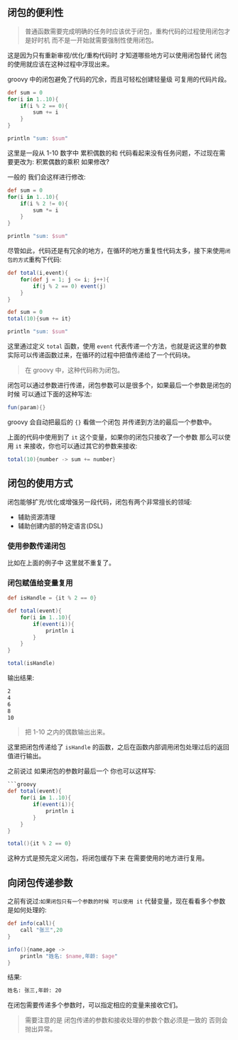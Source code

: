 ## 闭包的便利性


> 普通函数需要完成明确的任务时应该优于闭包，重构代码的过程使用闭包才是好时机 而不是一开始就需要强制性使用闭包。

这是因为只有重新审视/优化/重构代码时 才知道哪些地方可以使用闭包替代 闭包的使用就应该在这种过程中浮现出来。

groovy 中的闭包避免了代码的冗余，而且可轻松创建轻量级 可复用的代码片段。


```groovy
def sum = 0
for(i in 1..10){
	if(i % 2 == 0){
		sum += i
	}
}

println "sum: $sum"
```

这里是一段从 1-10 数字中 累积偶数的和 代码看起来没有任务问题，不过现在需要更改为: 积累偶数的乘积 如果修改?

一般的 我们会这样进行修改:

```groovy
def sum = 0
for(i in 1..10){
	if(i % 2 != 0){
		sum *= i
	}
}

println "sum: $sum"
```

尽管如此，代码还是有冗余的地方，在循环的地方重复性代码太多，接下来使用`闭包的方式`重构下代码:


```groovy
def total(i,event){
	for(def j = 1; j <= i; j++){
		if(j % 2 == 0) event(j)
	}
}

def sum = 0
total(10){sum += it}

println "sum: $sum"
```

这里通过定义 `total` 函数，使用 `event` 代表传递一个方法，也就是说这里的参数实际可以传递函数过来，在循环的过程中把值传递给了一个代码块。

> 在 groovy 中，这种代码称为闭包。

闭包可以通过参数进行传递，闭包参数可以是很多个，如果最后一个参数是闭包的时候 可以通过下面的这种写法:

```groovy
fun(param){}
```

groovy 会自动把最后的 `{}` 看做一个闭包 并传递到方法的最后一个参数中。

上面的代码中使用到了 `it` 这个变量，如果你的闭包只接收了一个参数 那么可以使用 `it` 来接收，你也可以通过其它的参数来接收:

```groovy
total(10){number -> sum += number}
```

## 闭包的使用方式

闭包能够扩充/优化或增强另一段代码，闭包有两个非常擅长的领域:

- 辅助资源清理
- 辅助创建内部的特定语言(DSL)


### 使用参数传递闭包

比如在上面的例子中 这里就不重复了。

### 闭包赋值给变量复用

```groovy
def isHandle = {it % 2 == 0}

def total(event){
	for(i in 1..10){
		if(event(i)){
			println i
		}
	}
}

total(isHandle)
```

输出结果:

```bash
2
4
6
8
10
```
> 把 1-10 之内的偶数输出出来。

这里把闭包传递给了 `isHandle` 的函数，之后在函数内部调用闭包处理过后的返回值进行输出。

之前说过 如果闭包的参数时最后一个 你也可以这样写:

```groovy
```groovy
def total(event){
	for(i in 1..10){
		if(event(i)){
			println i
		}
	}
}

total(){it % 2 == 0}
```

这种方式是预先定义闭包，将闭包缓存下来 在需要使用的地方进行复用。


## 向闭包传递参数

之前有说过:`如果闭包只有一个参数的时候 可以使用 it` 代替变量，现在看看多个参数是如何处理的:

```groovy
def info(call){
	call "张三",20
}

info(){name,age ->
	println "姓名: $name,年龄: $age"
}
```

结果:

```bash
姓名: 张三,年龄: 20
```

在闭包需要传递多个参数时，可以指定相应的变量来接收它们。

> 需要注意的是 闭包传递的参数和接收处理的参数个数必须是一致的 否则会抛出异常。
